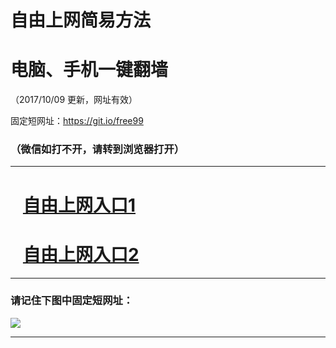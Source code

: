 ﻿# 自由上网简易方法

# 电脑、手机一键翻墙

（2017/10/09 更新，网址有效）

固定短网址：https://git.io/free99

### （微信如打不开，请转到浏览器打开）


***





# &nbsp;&nbsp; <a href="http://ft2388711012.fwq-tz-1001.info/fwqtz01.html?t=100900110239 " target="_blank">自由上网入口1</a>
# &nbsp;&nbsp; <a href="http://ft2962620754.fwq-tz-1002.info/fwqtz02.html?t=10090012985 " target="_blank">自由上网入口2</a>
***

### 请记住下图中固定短网址：

<img src="https://s3-us-west-2.amazonaws.com/fwq-1001/yjfq-20170905okok.png" /> 


***

